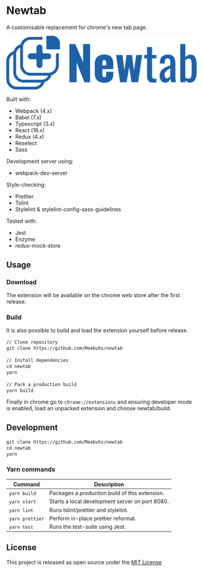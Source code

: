 # Newtab

A customisable replacement for chrome's new tab page.

![Newtab](docs/newtab-stack-horizontal.png)

Built with:

- Webpack (4.x)
- Babel (7.x)
- Typescript (3.x)
- React (16.x)
- Redux (4.x)
- Reselect
- Sass

Development server using:

- webpack-dev-server

Style-checking:

- Prettier
- Tslint
- Stylelint & stylelint-config-sass-guidelines

Tested with:

- Jest
- Enzyme
- redux-mock-store

## Usage

### Download

The extension will be available on the chrome web store after the first release.

### Build

It is also possible to build and load the extension yourself before release.

```
// Clone repository
git clone https://github.com/Meebuhs/newtab

// Install dependencies
cd newtab
yarn

// Pack a production build
yarn build
```

Finally in chrome go to `chrome://extensions` and ensuring developer mode is enabled, load an unpacked extension and choose newtab/build.

## Development

```
git clone https://github.com/Meebuhs/newtab
cd newtab
yarn
```

### Yarn commands

| Command         | Description                                     |
| --------------- | ----------------------------------------------- |
| `yarn build`    | Packages a production build of this extension.  |
| `yarn start`    | Starts a local development server on port 8080. |
| `yarn lint`     | Runs tslint/prettier and stylelint.             |
| `yarn prettier` | Perform in-place prettier reformat.             |
| `yarn test`     | Runs the test-suite using Jest.                 |

## License

This project is released as open source under the [MIT License](https://opensource.org/licenses/MIT)
